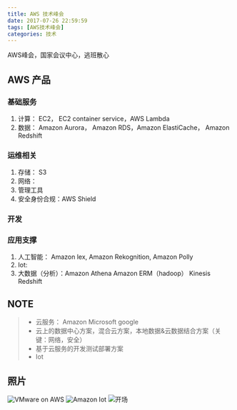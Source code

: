 ```yaml
---
title: AWS 技术峰会
date: 2017-07-26 22:59:59
tags: [AWS技术峰会]
categories: 技术
---
```


AWS峰会，国家会议中心，逃班散心
<!-- more -->

## AWS 产品

### 基础服务
1. 计算： EC2， EC2 container service，AWS Lambda
2. 数据： Amazon Aurora， Amazon RDS，Amazon ElastiCache， Amazon Redshift

### 运维相关
1. 存储： S3  
2. 网络：
3. 管理工具
4. 安全身份合规：AWS Shield

### 开发

### 应用支撑
1. 人工智能： Amazon lex, Amazon Rekognition, Amazon Polly
2. Iot: 
3. 大数据（分析）：Amazon Athena Amazon ERM（hadoop） Kinesis Redshift 

## NOTE
> * 云服务： Amazon Microsoft google
> * 云上的数据中心方案，混合云方案，本地数据&云数据结合方案（关键：网络，安全）
> * 基于云服务的开发测试部署方案
> * Iot

## 照片
![VMware on AWS](http://om49hkcv7.bkt.clouddn.com//aws/IMG_20170726_114844.jpg)
![Amazon Iot](http://om49hkcv7.bkt.clouddn.com//aws/IMG_20170726_102356.jpg)
![开场](http://om49hkcv7.bkt.clouddn.com//aws/IMG_20170726_090220.jpg)
